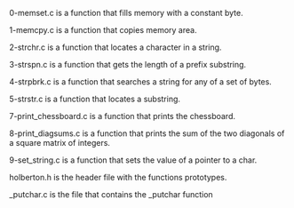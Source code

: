 0-memset.c is a function that fills memory with a constant byte.

1-memcpy.c is a function that copies memory area.

2-strchr.c is a function that locates a character in a string.

3-strspn.c is a function that gets the length of a prefix substring.

4-strpbrk.c is a function that searches a string for any of a set of bytes.

5-strstr.c is a function that locates a substring.

7-print_chessboard.c is a function that prints the chessboard.

8-print_diagsums.c is a function that prints the sum of the two diagonals of a square matrix of integers.

9-set_string.c is a function that sets the value of a pointer to a char.

 holberton.h is the header file with the functions prototypes.

 _putchar.c is the file that contains the _putchar function
